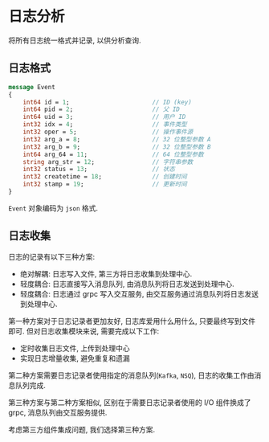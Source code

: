 # 日志分析

将所有日志统一格式并记录, 以供分析查询.

## 日志格式

```protobuf
message Event
{
    int64 id = 1;                       // ID (key)
    int64 pid = 2;                      // 父 ID
    int64 uid = 3;                      // 用户 ID
    int32 idx = 4;                      // 事件类型
    int32 oper = 5;                     // 操作事件源
    int32 arg_a = 8;                    // 32 位整型参数 A
    int32 arg_b = 9;                    // 32 位整型参数 B
    int64 arg_64 = 11;                  // 64 位整型参数
    string arg_str = 12;                // 字符串参数
    int32 status = 13;                  // 状态
    int32 createtime = 18;              // 创建时间
    int32 stamp = 19;                   // 更新时间
}
```

`Event` 对象编码为 `json` 格式.

## 日志收集

日志的记录有以下三种方案:

- 绝对解耦: 日志写入文件, 第三方将日志收集到处理中心.
- 轻度耦合: 日志直接写入消息队列, 由消息队列将日志发送到处理中心.
- 轻度耦合: 日志通过 grpc 写入交互服务, 由交互服务通过消息队列将日志发送到处理中心.

第一种方案对于日志记录者更加友好, 日志库爱用什么用什么, 只要最终写到文件即可. 但对日志收集模块来说, 需要完成以下工作:

- 定时收集日志文件, 上传到处理中心
- 实现日志增量收集, 避免重复和遗漏

第二种方案需要日志记录者使用指定的消息队列(`Kafka`, `NSQ`), 日志的收集工作由消息队列完成.

第三种方案与第二种方案相似, 区别在于需要日志记录者使用的 I/O 组件换成了 grpc, 消息队列由交互服务提供.

考虑第三方组件集成问题, 我们选择第三种方案.
